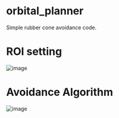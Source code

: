 # orbital_planner
Simple rubber cone avoidance code.
# ROI setting
![image](https://user-images.githubusercontent.com/96559530/152906665-19f0b8d3-a486-411c-9e57-31e6449efc0c.png)

# Avoidance Algorithm
![image](https://user-images.githubusercontent.com/96559530/152906760-31795468-7b8a-4209-b1f2-72dc6fe7d0f6.png)
